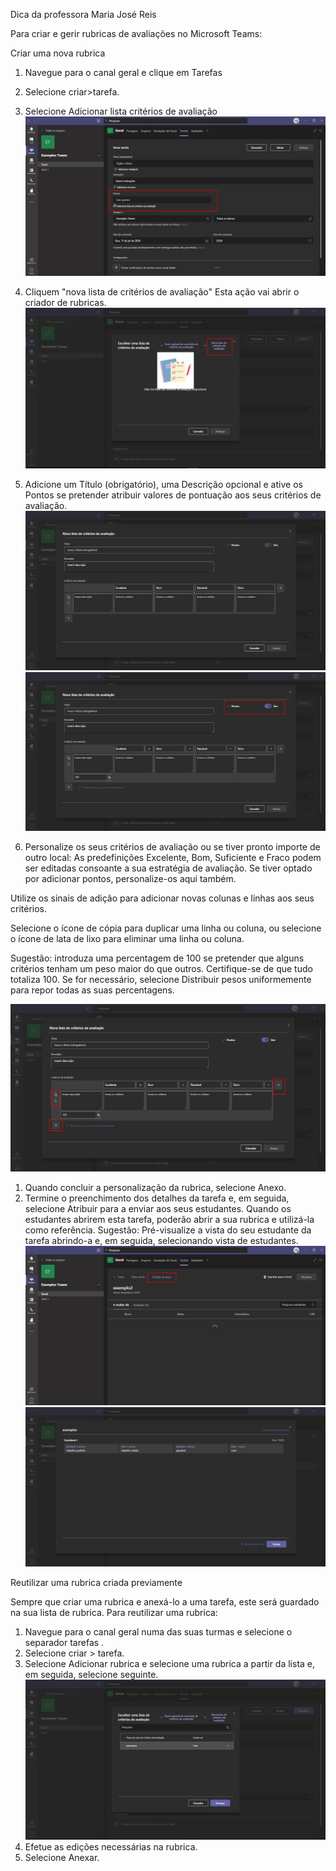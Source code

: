 Dica da professora Maria José Reis

Para criar e gerir rubricas de avaliações no Microsoft Teams:

Criar uma nova rubrica
1.	Navegue para o canal geral e clique em Tarefas
1.	Selecione criar>tarefa.
1.	Selecione Adicionar lista critérios de avaliação
![rubrica](https://github.com/vrios/UEMG-teams/blob/master/imagens/criar-rubrica1.jpg)

1. Cliquem "nova lista de critérios de avaliação"  Esta ação vai abrir o criador de rubricas.
![rubrica](https://github.com/vrios/UEMG-teams/blob/master/imagens/criar-rubrica2.jpg)

1.	Adicione um Título (obrigatório), uma Descrição opcional e ative os Pontos se pretender atribuir valores de pontuação aos seus critérios de avaliação.
![rubrica](https://github.com/vrios/UEMG-teams/blob/master/imagens/criar-rubrica3.jpg)
![rubrica](https://github.com/vrios/UEMG-teams/blob/master/imagens/criar-rubrica4.jpg)

1.	Personalize os seus critérios de avaliação ou se tiver pronto importe de outro local:
As predefinições Excelente, Bom, Suficiente e Fraco podem ser editadas consoante a sua estratégia de avaliação. Se tiver optado por adicionar pontos, personalize-os aqui também.

Utilize os sinais de adição para adicionar novas colunas e linhas aos seus critérios.

Selecione o ícone de cópia para duplicar uma linha ou coluna, ou selecione o ícone de lata de lixo para eliminar uma linha ou coluna.

Sugestão: introduza uma percentagem de 100 se pretender que alguns critérios tenham um peso maior do que outros. Certifique-se de que tudo totaliza 100. Se for necessário, selecione Distribuir pesos uniformemente para repor todas as suas percentagens.

![rubrica](https://github.com/vrios/UEMG-teams/blob/master/imagens/criar-rubrica5.jpg)

1.	Quando concluir a personalização da rubrica, selecione Anexo.
1.	Termine o preenchimento dos detalhes da tarefa e, em seguida, selecione Atribuir para a enviar aos seus estudantes. Quando os estudantes abrirem esta tarefa, poderão abrir a sua rubrica e utilizá-la como referência.
Sugestão: Pré-visualize a vista do seu estudante da tarefa abrindo-a e, em seguida, selecionando vista de estudantes.
![rubrica](https://github.com/vrios/UEMG-teams/blob/master/imagens/criar-rubrica6.jpg)
![rubrica](https://github.com/vrios/UEMG-teams/blob/master/imagens/criar-rubrica7.jpg)


Reutilizar uma rubrica criada previamente

Sempre que criar uma rubrica e anexá-lo a uma tarefa, este será guardado na sua lista de rubrica. Para reutilizar uma rubrica:

1.	Navegue para o canal geral numa das suas turmas e selecione o separador tarefas .
1.	Selecione criar > tarefa.
1.	Selecione Adicionar rubrica e selecione uma rubrica a partir da lista e, em seguida, selecione seguinte.
![rubrica](https://github.com/vrios/UEMG-teams/blob/master/imagens/criar-rubrica8.jpg)
1.	Efetue as edições necessárias na rubrica.
1.	Selecione Anexar.

